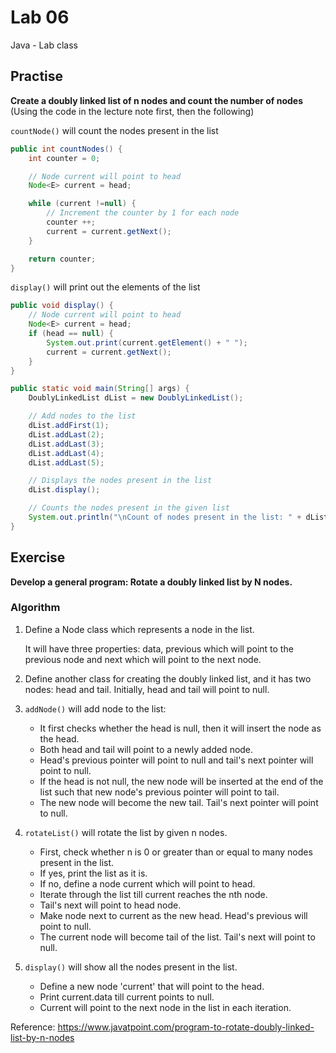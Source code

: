 # Lab 06

Java - Lab class

## Practise

**Create a doubly linked list of n nodes and count the number of nodes**
(Using the code in the lecture note first, then the following)

`countNode()` will count the nodes present in the list
```java
public int countNodes() {
    int counter = 0;

    // Node current will point to head
    Node<E> current = head;

    while (current !=null) {
        // Increment the counter by 1 for each node
        counter ++;
        current = current.getNext();
    }

    return counter;
}
```

`display()` will print out the elements of the list
```java
public void display() {
    // Node current will point to head
    Node<E> current = head;
    if (head == null) {
        System.out.print(current.getElement() + " ");
        current = current.getNext();
    }
}

public static void main(String[] args) {
    DoublyLinkedList dList = new DoublyLinkedList();

    // Add nodes to the list
    dList.addFirst(1);
    dList.addLast(2);
    dList.addLast(3);
    dList.addLast(4);
    dList.addLast(5);

    // Displays the nodes present in the list
    dList.display();

    // Counts the nodes present in the given list
    System.out.println("\nCount of nodes present in the list: " + dList.countNodes());
}
```

## Exercise

**Develop a general program: Rotate a doubly linked list by N nodes.**

### Algorithm
1. Define a Node class which represents a node in the list. 

    It will have three properties: 
    data, previous which will point to the previous node and next which will point to the next node.

2. Define another class for creating the doubly linked list, and it has two nodes: head and tail. Initially, head and tail will point to null.

3. `addNode()` will add node to the list:
    - It first checks whether the head is null, then it will insert the node as the head.
    - Both head and tail will point to a newly added node.
    - Head's previous pointer will point to null and tail's next pointer will point to null.
    - If the head is not null, the new node will be inserted at the end of the list such that new node's previous pointer will point to tail.
    - The new node will become the new tail. Tail's next pointer will point to null.

4. `rotateList()` will rotate the list by given n nodes.
    - First, check whether n is 0 or greater than or equal to many nodes present in the list.
    - If yes, print the list as it is.
    - If no, define a node current which will point to head.
    - Iterate through the list till current reaches the nth node.
    - Tail's next will point to head node.
    - Make node next to current as the new head. Head's previous will point to null.
    - The current node will become tail of the list. Tail's next will point to null.

5. `display()` will show all the nodes present in the list.
    - Define a new node 'current' that will point to the head.
    - Print current.data till current points to null.
    - Current will point to the next node in the list in each iteration.

Reference:
https://www.javatpoint.com/program-to-rotate-doubly-linked-list-by-n-nodes
